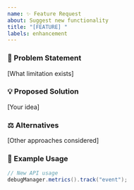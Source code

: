 ```yaml
---
name: ✨ Feature Request
about: Suggest new functionality
title: "[FEATURE] "
labels: enhancement
---
```


### 📌 Problem Statement
[What limitation exists]

### 💡 Proposed Solution
[Your idea]

### ⚖️ Alternatives
[Other approaches considered]

### 📝 Example Usage
```java
// New API usage
debugManager.metrics().track("event");
```